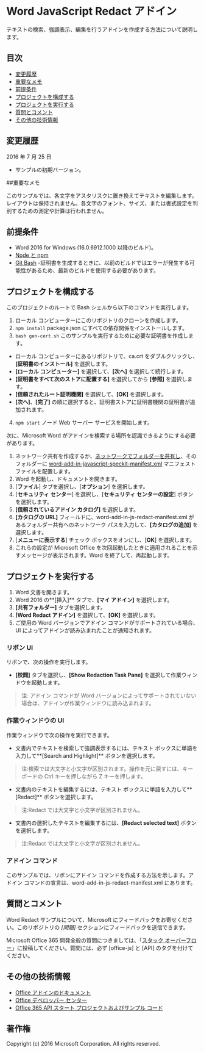 # Word JavaScript Redact アドイン

テキストの検索、強調表示、編集を行うアドインを作成する方法について説明します。    

## 目次
* [変更履歴](#change-history)
* [重要なメモ](#important-note)
* [前提条件](#prerequisites)
* [プロジェクトを構成する](#configure-the-project)
* [プロジェクトを実行する](#run-the-project)
* [質問とコメント](#questions-and-comments)
* [その他の技術情報](#additional-resources)

## 変更履歴

2016 年 7 月 25 日
* サンプルの初期バージョン。

##重要なメモ

このサンプルでは、各文字をアスタリスクに置き換えてテキストを編集します。レイアウトは保持されません。各文字のフォント、サイズ、または書式設定を判別するための測定や計算は行われません。

## 前提条件

* Word 2016 for Windows (16.0.6912.1000 以降のビルド)。
* [Node と npm](https://nodejs.org/en/)
* [Git Bash](https://git-scm.com/downloads) -証明書を生成するときに、以前のビルドではエラーが発生する可能性があるため、最新のビルドを使用する必要があります。

## プロジェクトを構成する

このプロジェクトのルートで Bash シェルから以下のコマンドを実行します。

1. ローカル コンピューターにこのリポジトリのクローンを作成します。
2. ```npm install``` package.json にすべての依存関係をインストールします。
3. ```bash gen-cert.sh``` このサンプルを実行するために必要な証明書を作成します。 
* ローカル コンピューターにあるリポジトリで、ca.crt をダブルクリックし、**[証明書のインストール]** を選択します。 
* **[ローカル コンピューター]** を選択して、**[次へ]** を選択して続行します。 
* **[証明書をすべて次のストアに配置する]** を選択してから **[参照]** を選択します。  
* **[信頼されたルート証明機関]** を選択して、**[OK]** を選択します。 
* **[次へ]**、**[完了]** の順に選択すると、証明書ストアに証明書機関の証明書が追加されます。
4. ```npm start``` ノード Web サーバー サービスを開始します。

次に、Microsoft Word がアドインを検索する場所を認識できるようにする必要があります。

1. ネットワーク共有を作成するか、[ネットワークでフォルダーを共有し](https://technet.microsoft.com/ja-jp/library/cc770880.aspx)、そのフォルダーに [word-add-in-javascript-speckit-manifest.xml](word-add-in-javascript-speckit-manifest.xml) マニフェスト ファイルを配置します。
3. Word を起動し、ドキュメントを開きます。
4. [**ファイル**] タブを選択し、[**オプション**] を選択します。
5. [**セキュリティ センター**] を選択し、[**セキュリティ センターの設定**] ボタンを選択します。
6. **[信頼されているアドイン カタログ]** を選択します。
7. **[カタログの URL]** フィールドに、word-add-in-js-redact-manifest.xml があるフォルダー共有へのネットワーク パスを入力して、**[カタログの追加]** を選択します。
8. [**メニューに表示する**] チェック ボックスをオンにし、[**OK**] を選択します。
9. これらの設定が Microsoft Office を次回起動したときに適用されることを示すメッセージが表示されます。Word を終了して、再起動します。

## プロジェクトを実行する

1. Word 文書を開きます。
2. Word 2016 の**[挿入]** タブで、**[マイ アドイン]** を選択します。
3. **[共有フォルダー]** タブを選択します。
4. **[Word Redact アドイン]** を選択して、**[OK]** を選択します。
5. ご使用の Word バージョンでアドイン コマンドがサポートされている場合、UI によってアドインが読み込まれたことが通知されます。

### リボン UI

リボンで、次の操作を実行します。
* **[校閲]** タブを選択し、**[Show Redaction Task Pane]** を選択して作業ウィンドウを起動します。

 > 注: アドイン コマンドが Word バージョンによってサポートされていない場合は、アドインが作業ウィンドウに読み込まれます。

### 作業ウィンドウの UI

作業ウィンドウで次の操作を実行できます。
* 文書内でテキストを検索して強調表示するには、テキスト ボックスに単語を入力して**[Search and Highlight]** ボタンを選択します。
  
> 注:検索では大文字と小文字が区別されます。操作を元に戻すには、キーボードの Ctrl キーを押しながら Z キーを押します。

* 文書内のテキストを編集するには、テキスト ボックスに単語を入力して**[Redact]** ボタンを選択します。
  
> 注:Redact では大文字と小文字が区別されません。   

* 文書内の選択したテキストを編集するには、**[Redact selected text]** ボタンを選択します。
  
> 注:Redact では大文字と小文字が区別されません。       
  
### アドイン コマンド

このサンプルでは、リボンにアドイン コマンドを作成する方法を示します。アドイン コマンドの宣言は、word-add-in-js-redact-manifest.xml にあります。 

## 質問とコメント

Word Redact サンプルについて、Microsoft にフィードバックをお寄せください。このリポジトリの *[問題]* セクションにフィードバックを送信できます。

Microsoft Office 365 開発全般の質問につきましては、「[スタック オーバーフロー](http://stackoverflow.com/questions/tagged/office-js+API)」に投稿してください。質問には、必ず [office-js] と [API] のタグを付けてください。

## その他の技術情報

* [Office アドインのドキュメント](https://msdn.microsoft.com/ja-jp/library/office/jj220060.aspx)
* [Office デベロッパー センター](http://dev.office.com/)
* [Office 365 API スタート プロジェクトおよびサンプル コード](http://msdn.microsoft.com/en-us/office/office365/howto/starter-projects-and-code-samples)

## 著作権
Copyright (c) 2016 Microsoft Corporation. All rights reserved.


